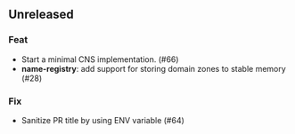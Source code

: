 ## Unreleased

### Feat

- Start a minimal CNS implementation. (#66)
- **name-registry**: add support for storing domain zones to stable memory (#28)

### Fix

- Sanitize PR title by using ENV variable (#64)
